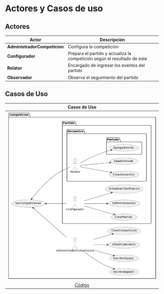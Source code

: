 # Actores y Casos de uso

## Actores

<div align="center">

|Actor|Descripción
|-|-
|**AdministradorCompeticion**|Configura la competición
|**Configurador**|Prepara el partido y actualiza la competición según el resultado de este
|**Relator**|Encargado de ingresar los eventos del partido
|**Observador**|Observa el seguimiento del partido

</div>

## Casos de Uso

<div align="center">

|Casos de Uso
|:-:
|![](images/CasosDeUso.png)
|[Código](CasosDeUso.puml)

</div>
